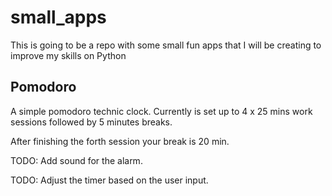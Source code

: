 # small_apps

This is going to be a repo with some small fun apps that I will be creating to improve my skills on Python

## Pomodoro

A simple pomodoro technic clock. Currently is set up to 4 x 25 mins work sessions followed by 5 minutes breaks.

After finishing the forth session your break is 20 min.

TODO: Add sound for the alarm. 

TODO: Adjust the timer based on the user input.

